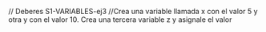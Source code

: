 // Deberes S1-VARIABLES-ej3
//Crea una variable llamada x con el valor 5 y otra y con el valor 10. Crea una tercera variable z y asignale el valor
